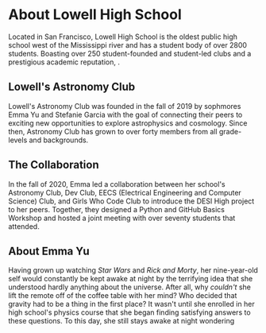 # About Lowell High School

Located in San Francisco, Lowell High School is the oldest public high school west of the Mississippi river and has a student body of over 2800 students. Boasting over 250 student-founded and student-led clubs and a prestigious academic reputation, . 

## Lowell's Astronomy Club
Lowell's Astronomy Club was founded in the fall of 2019 by sophmores Emma Yu and Stefanie Garcia with the goal of connecting their peers to exciting new opportunities to explore astrophysics and cosmology. Since then, Astronomy Club has grown to over forty members from all grade-levels and backgrounds. 

## The Collaboration
In the fall of 2020, Emma led a collaboration between her school's Astronomy Club, Dev Club, EECS (Electrical Engineering and Computer Science) Club, and Girls Who Code Club to introduce the DESI High project to her peers. Together, they designed a Python and GitHub Basics Workshop and hosted a joint meeting with over seventy students that attended.

## About Emma Yu
Having grown up watching *Star Wars* and *Rick and Morty*, her nine-year-old self would constantly be kept awake at night by the terrifying idea that she understood hardly anything about the universe. After all, why *couldn't* she lift the remote off of the coffee table with her mind? Who decided that gravity had to be a thing in the first place? It wasn't until she enrolled in her high school's physics course that she began finding satisfying answers to these questions. To this day, she still stays awake at night wondering 
